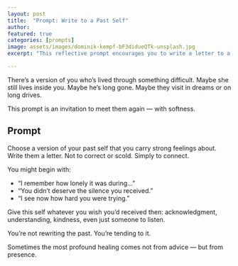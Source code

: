 ```yaml
---
layout: post
title:  "Prompt: Write to a Past Self"
author: 
featured: true
categories: [prompts]
image: assets/images/dominik-kempf-bF3didueQTk-unsplash.jpg
excerpt: "This reflective prompt encourages you to write a letter to a past version of yourself. A compassionate practice for healing, closure, and inner connection."

---
```


There’s a version of you who’s lived through something difficult. Maybe she still lives inside you. Maybe he’s long gone. Maybe they visit in dreams or on long drives.

This prompt is an invitation to meet them again — with softness.

## Prompt

Choose a version of your past self that you carry strong feelings about. Write them a letter. Not to correct or scold. Simply to connect.

You might begin with:

+ “I remember how lonely it was during…”
+ “You didn’t deserve the silence you received.”
+ “I see now how hard you were trying.”

Give this self whatever you wish you’d received then: acknowledgment, understanding, kindness, even just someone to listen.

You’re not rewriting the past. You’re tending to it.

Sometimes the most profound healing comes not from advice — but from presence.

